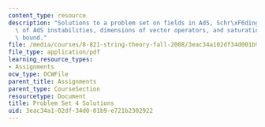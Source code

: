 ```yaml
---
content_type: resource
description: "Solutions to a problem set on fields in AdS, Schr\xF6dinger description\
  \ of AdS instabilities, dimensions of vector operators, and saturating the unitarity\
  \ bound."
file: /media/courses/8-821-string-theory-fall-2008/3eac34a102df34d001b9e721b2302922_soln04.pdf
file_type: application/pdf
learning_resource_types:
- Assignments
ocw_type: OCWFile
parent_title: Assignments
parent_type: CourseSection
resourcetype: Document
title: Problem Set 4 Solutions
uid: 3eac34a1-02df-34d0-01b9-e721b2302922
---
```

